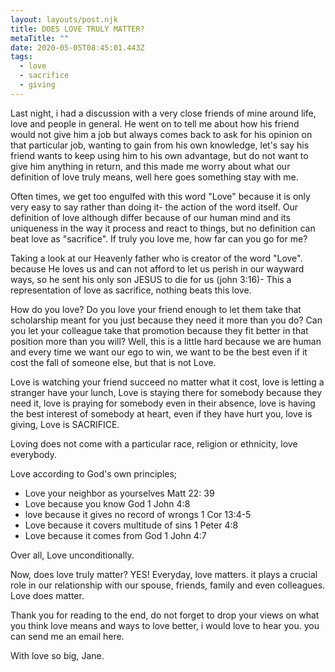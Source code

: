 ```yaml
---
layout: layouts/post.njk
title: DOES LOVE TRULY MATTER?
metaTitle: ""
date: 2020-05-05T08:45:01.443Z
tags:
  - love
  - sacrifice
  - giving
---
```

Last night, i had a discussion with a very close friends of mine around life, love and people in  general.  He went on to tell me about how his friend would not give him a job but always comes back to ask for his opinion on that particular job, wanting to gain from his own knowledge, let's say his friend wants to keep using him to his own advantage, but do not want to give him anything in return, and this made me worry about what our definition of love truly means, well here goes something stay with me. 

Often times, we get too engulfed with this word "Love" because it is only very easy to say rather than doing it- the action of the word itself. Our definition of love although differ because of our human mind and its uniqueness in the way it process and react to things, but no definition can beat love as "sacrifice". If truly you love me, how far can you go for me?

Taking a look at our Heavenly father who is creator of the word "Love". because He loves us and can not afford to let us perish in our wayward ways, so he sent his only son JESUS to die for us (john 3:16)- This a representation of love as sacrifice, nothing beats this love.

How do you love? Do you love your friend enough to let them take that scholarship meant for you just because they need it more than you do? Can you let your colleague take that promotion because they fit better in that position more than you will? Well, this is a little hard because we are human and every time we want our ego to win, we want to be the best even if it cost the fall of someone else, but that is not Love.

Love is watching your friend succeed no matter what it cost, love is letting a stranger have your lunch, Love is staying there for somebody because they need it, love is praying for somebody even in their absence, love is having the best interest of somebody at heart, even if they have hurt you, love is giving,  Love is SACRIFICE.

Loving does not come with a particular race, religion or ethnicity, love everybody. 

Love according to God's own principles;

* Love your neighbor as yourselves Matt 22: 39
* Love because you know God 1 John 4:8
* love because it gives no record of wrongs 1 Cor 13:4-5
* Love because it covers multitude of sins 1 Peter 4:8
* Love because it comes from God 1 John 4:7

Over all, Love unconditionally. 

Now, does love truly matter? YES! Everyday, love matters. it plays a crucial role in our relationship with our spouse, friends, family and even colleagues. Love does matter.  

Thank you for reading to the end, do not forget to drop your views on what you think love means and ways to love better, i would love to hear you. you can send me an email here.

With love so big, Jane.